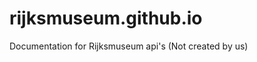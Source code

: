 rijksmuseum.github.io
=====================

Documentation for Rijksmuseum api's
(Not created by us)
